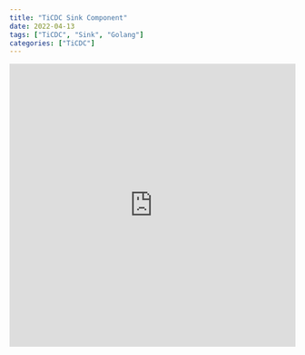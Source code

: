 ```yaml
---
title: "TiCDC Sink Component"
date: 2022-04-13
tags: ["TiCDC", "Sink", "Golang"]
categories: ["TiCDC"]
---
```


<iframe src="https://ticdc-sink.slides.rustin.me/" width="100%" height="500px" frameborder="0" allowfullscreen></iframe>
